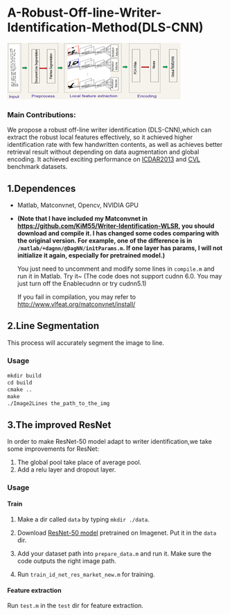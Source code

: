 # A-Robust-Off-line-Writer-Identification-Method(DLS-CNN)

![](https://github.com/KiM55/A-Robust-Off-line-Writer-Identification-Method/blob/master/Images/model1.png)

###  Main Contributions:
We propose a robust off-line writer identification (DLS-CNN),which can extract the robust local features effectively, so it achieved higher identification rate with few handwritten contents, as well as achieves better retrieval result without depending on data augmentation and global encoding. It achieved exciting performance on  [ICDAR2013](https://cvl.tuwien.ac.at/research/cvl-databases/an-off-line-database-for-writer-retrieval-writer-identification-and-word-spotting/) and  [CVL](http://rrc.cvc.uab.es/) benchmark datasets.

## 1.Dependences 
- Matlab, Matconvnet, Opencv, NVIDIA GPU
- **(Note that I have included my Matconvnet in https://github.com/KiM55/Writer-Identification-WLSR, you should download and compile it. I has changed some codes comparing with the original version. For example, one of the difference is in `/matlab/+dagnn/@DagNN/initParams.m`. If one layer has params, I will not initialize it again, especially for pretrained model.)**

	You just need to uncomment and modify some lines in `compile.m` and run it in Matlab. Try it~
	(The code does not support cudnn 6.0. You may just turn off the Enablecudnn or try cudnn5.1)

	If you fail in compilation, you may refer to http://www.vlfeat.org/matconvnet/install/

## 2.Line Segmentation
This process will accurately segment the image to line.
### Usage
```Console
mkdir build
cd build
cmake ..
make
./Image2Lines the_path_to_the_img
```


## 3.The improved ResNet
In order to make ResNet-50 model adapt to writer identification,we take some improvements for ResNet:
1. The global pool take place of average pool.
2. Add a relu layer and dropout layer.
### Usage
#### Train
1. Make a dir called `data` by typing `mkdir ./data`.

2. Download [ResNet-50 model](http://www.vlfeat.org/matconvnet/models/imagenet-resnet-50-dag.mat) pretrained on Imagenet. Put it in the `data` dir. 

3. Add your dataset path into `prepare_data.m` and run it. Make sure the code outputs the right image path.
4. Run `train_id_net_res_market_new.m` for training. 
#### Feature extraction
 Run `test.m` in  the `test` dir for feature extraction.
 
